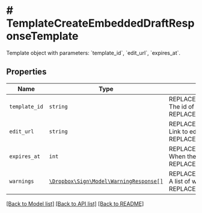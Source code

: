 # # TemplateCreateEmbeddedDraftResponseTemplate

Template object with parameters: &#x60;template_id&#x60;, &#x60;edit_url&#x60;, &#x60;expires_at&#x60;.

## Properties

Name | Type | Description | Notes
------------ | ------------- | ------------- | -------------
| `template_id` | ```string``` | REPLACE_ME_WITH_DESCRIPTION_BEGIN The id of the Template. REPLACE_ME_WITH_DESCRIPTION_END |  |
| `edit_url` | ```string``` | REPLACE_ME_WITH_DESCRIPTION_BEGIN Link to edit the template. REPLACE_ME_WITH_DESCRIPTION_END |  |
| `expires_at` | ```int``` | REPLACE_ME_WITH_DESCRIPTION_BEGIN When the link expires. REPLACE_ME_WITH_DESCRIPTION_END |  |
| `warnings` | [```\Dropbox\Sign\Model\WarningResponse[]```](WarningResponse.md) | REPLACE_ME_WITH_DESCRIPTION_BEGIN A list of warnings. REPLACE_ME_WITH_DESCRIPTION_END |  |

[[Back to Model list]](../../README.md#models) [[Back to API list]](../../README.md#endpoints) [[Back to README]](../../README.md)
